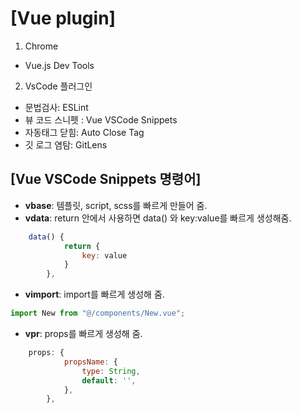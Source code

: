 # [Vue plugin]

1. Chrome

- Vue.js Dev Tools

2. VsCode 플러그인

- 문법검사: ESLint
- 뷰 코드 스니펫 : Vue VSCode Snippets
- 자동태그 닫힘: Auto Close Tag
- 깃 로그 염탐: GitLens

## [Vue VSCode Snippets 명령어]

- **vbase**: 템플릿, script, scss를 빠르게 만들어 줌.
- **vdata**: return 안에서 사용하면
  data() 와 key:value를 빠르게 생성해줌.

```javascript
    data() {
            return {
                key: value
            }
        },
```

- **vimport**: import를 빠르게 생성해 줌.

```javascript
import New from "@/components/New.vue";
```

- **vpr**: props를 빠르게 생성해 줌.

```javascript
    props: {
            propsName: {
                type: String,
                default: '',
            },
        },
```
